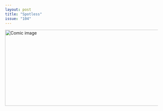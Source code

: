 ```yaml
---
layout: post
title: "Spotless"
issue: "104"
---
```

<img src="{{ site.url }}/comics/104.png" title="This product will be a huge success!" alt="Comic image" width="780px" height="250px"/>

